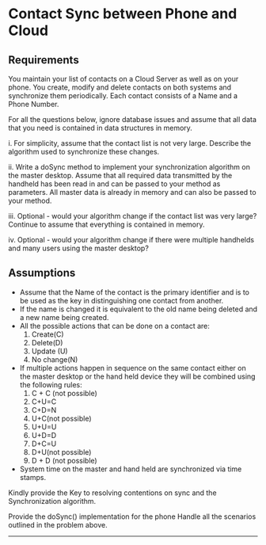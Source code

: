 # Contact Sync between Phone and Cloud 

## Requirements 

You maintain your list of contacts on a Cloud Server as well as on your phone. You create, modify and delete contacts on both systems and synchronize them periodically. Each contact consists of a Name and a Phone Number.

For all the questions below, ignore database issues and assume that all data that you need is contained in data structures in memory.

i. For simplicity, assume that the contact list is not very large. Describe the algorithm used to synchronize these changes.

ii. Write a doSync method to implement your synchronization algorithm on the master desktop. Assume that all required data transmitted by the handheld has been read in and can be passed to your method as parameters. All master data is already in memory and can also be passed to your method.

iii. Optional - would your algorithm change if the contact list was very large? Continue to assume that everything is contained in memory.

iv. Optional - would your algorithm change if there were multiple handhelds and many users using the master desktop?

## Assumptions 

- Assume that the Name of the contact is the primary identifier and is to be used as the key in distinguishing one contact from another.
- If the name is changed it is equivalent to the old name being deleted and a new name being created.
- All the possible actions that can be done on a contact are:
  1. Create(C)
  2. Delete(D)
  3. Update (U)
  4. No change(N)
- If multiple actions happen in sequence on the same contact either on the master desktop or the hand held device they will be combined using the following rules:
  1. C + C (not possible)
  2. C+U=C
  3. C+D=N
  4. U+C(not possible)
  5. U+U=U
  6. U+D=D
  7. D+C=U
  8. D+U(not possible)
  9. D + D (not possible)
- System time on the master and hand held are synchronized via time stamps.

Kindly provide the Key to resolving contentions on sync and the Synchronization algorithm.

Provide the doSync() implementation for the phone Handle all the scenarios outlined in the problem above.

---
